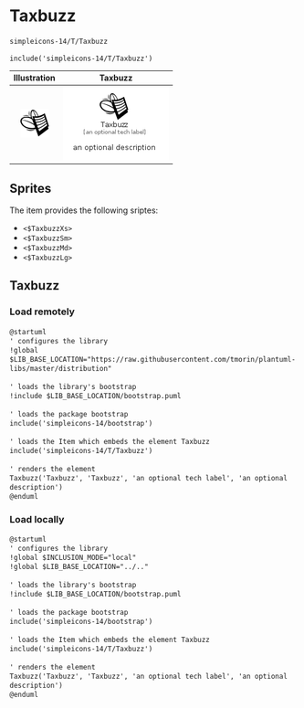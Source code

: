 # Taxbuzz


```text
simpleicons-14/T/Taxbuzz
```

```text
include('simpleicons-14/T/Taxbuzz')
```



| Illustration | Taxbuzz |
| :---: | :---: |
| ![illustration for Illustration](../../simpleicons-14/T/Taxbuzz.png) | ![illustration for Taxbuzz](../../simpleicons-14/T/Taxbuzz.Local.png) |



## Sprites
The item provides the following sriptes:

- `<$TaxbuzzXs>`
- `<$TaxbuzzSm>`
- `<$TaxbuzzMd>`
- `<$TaxbuzzLg>`





## Taxbuzz

### Load remotely
```plantuml
@startuml
' configures the library
!global $LIB_BASE_LOCATION="https://raw.githubusercontent.com/tmorin/plantuml-libs/master/distribution"

' loads the library's bootstrap
!include $LIB_BASE_LOCATION/bootstrap.puml

' loads the package bootstrap
include('simpleicons-14/bootstrap')

' loads the Item which embeds the element Taxbuzz
include('simpleicons-14/T/Taxbuzz')

' renders the element
Taxbuzz('Taxbuzz', 'Taxbuzz', 'an optional tech label', 'an optional description')
@enduml
```

### Load locally
```plantuml
@startuml
' configures the library
!global $INCLUSION_MODE="local"
!global $LIB_BASE_LOCATION="../.."

' loads the library's bootstrap
!include $LIB_BASE_LOCATION/bootstrap.puml

' loads the package bootstrap
include('simpleicons-14/bootstrap')

' loads the Item which embeds the element Taxbuzz
include('simpleicons-14/T/Taxbuzz')

' renders the element
Taxbuzz('Taxbuzz', 'Taxbuzz', 'an optional tech label', 'an optional description')
@enduml
```

